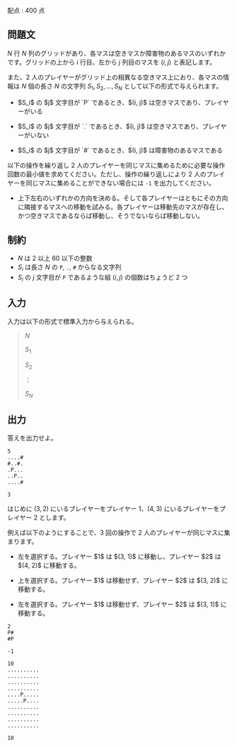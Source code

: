 配点 : $400$ 点

## 問題文

$N$ 行 $N$ 列のグリッドがあり、各マスは空きマスか障害物のあるマスのいずれかです。グリッドの上から $i$ 行目、左から $j$ 列目のマスを $(i, j)$ と表記します。

また、$2$ 人のプレイヤーがグリッド上の相異なる空きマス上におり、各マスの情報は $N$ 個の長さ $N$ の文字列 $S_1, S_2, \ldots, S_N$ として以下の形式で与えられます。

- <p>$S_i$ の $j$ 文字目が `P` であるとき、$(i, j)$ は空きマスであり、プレイヤーがいる</p>
- <p>$S_i$ の $j$ 文字目が `.` であるとき、$(i, j)$ は空きマスであり、プレイヤーがいない</p>
- <p>$S_i$ の $j$ 文字目が `#` であるとき、$(i, j)$ は障害物のあるマスである</p>

以下の操作を繰り返し $2$ 人のプレイヤーを同じマスに集めるために必要な操作回数の最小値を求めてください。ただし、操作の繰り返しにより $2$ 人のプレイヤーを同じマスに集めることができない場合には `-1` を出力してください。

- 上下左右のいずれかの方向を決める。そして各プレイヤーはともにその方向に隣接するマスへの移動を試みる。各プレイヤーは移動先のマスが存在し、かつ空きマスであるならば移動し、そうでないならば移動しない。

## 制約

- $N$ は $2$ 以上 $60$ 以下の整数
- $S_i$ は長さ $N$ の `P`, `.`, `#` からなる文字列
- $S_i$ の $j$ 文字目が `P` であるような組 $(i, j)$ の個数はちょうど $2$ つ

## 入力

入力は以下の形式で標準入力から与えられる。

> $N$
> 
> $S_1$
> 
> $S_2$
> 
> $\vdots$
> 
> $S_N$

## 出力

答えを出力せよ。

```input1
5
....#
#..#.
.P...
..P..
....#
```

```output1
3
```

はじめに $(3, 2)$ にいるプレイヤーをプレイヤー $1$、$(4, 3)$ にいるプレイヤーをプレイヤー $2$ とします。

例えば以下のようにすることで、$3$ 回の操作で $2$ 人のプレイヤーが同じマスに集まります。

- <p>左を選択する。プレイヤー $1$ は $(3, 1)$ に移動し、プレイヤー $2$ は $(4, 2)$ に移動する。</p>
- <p>上を選択する。プレイヤー $1$ は移動せず、プレイヤー $2$ は $(3, 2)$ に移動する。</p>
- <p>左を選択する。プレイヤー $1$ は移動せず、プレイヤー $2$ は $(3, 1)$ に移動する。</p>

```input2
2
P#
#P
```

```output2
-1
```

```input3
10
..........
..........
..........
..........
....P.....
.....P....
..........
..........
..........
..........
```

```output3
10
```
